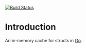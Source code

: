 [![Build Status](https://travis-ci.org/jaeckel/localcache.svg)](https://travis-ci.org/jaeckel/localcache)

Introduction
============

An in-memory cache for structs in [Go](http://golang.org/).

